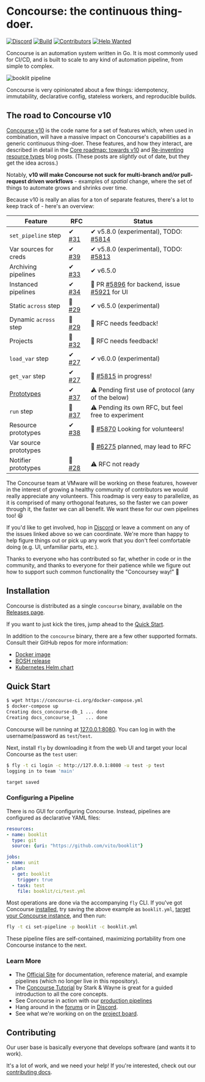 # Concourse: the continuous thing-doer.

[![Discord](https://img.shields.io/discord/219899946617274369.svg?label=&logo=discord&logoColor=ffffff&color=7389D8&labelColor=6A7EC2)][discord]
[![Build](https://ci.concourse-ci.org/api/v1/teams/main/pipelines/concourse/badge)](https://ci.concourse-ci.org/teams/main/pipelines/concourse)
[![Contributors](https://img.shields.io/github/contributors/concourse/concourse)](https://github.com/concourse/concourse/graphs/contributors)
[![Help Wanted](https://img.shields.io/github/labels/concourse/concourse/help%20wanted)](https://github.com/concourse/concourse/labels/help%20wanted)

Concourse is an automation system written in Go. It is most commonly used for
CI/CD, and is built to scale to any kind of automation pipeline, from simple to
complex.

![booklit pipeline](screenshots/booklit-pipeline.png)

Concourse is very opinionated about a few things: idempotency, immutability,
declarative config, stateless workers, and reproducible builds.

## The road to Concourse v10

[Concourse v10][v10] is the code name for a set of features which, when used
in combination, will have a massive impact on Concourse's capabilities as a
generic continuous thing-doer. These features, and how they interact, are
described in detail in the [Core roadmap: towards v10][v10] and [Re-inventing
resource types][prototypes] blog posts. (These posts are *slightly* out of
date, but they get the idea across.)

Notably, **v10 will make Concourse not suck for multi-branch and/or
pull-request driven workflows** - examples of *spatial* change, where the set
of things to automate grows and shrinks over time.

Because v10 is really an alias for a ton of separate features, there's a lot
to keep track of - here's an overview:

| Feature                  | RFC              | Status |
| ------------------------ | ---------------- | ------ |
| `set_pipeline` step      | ✔ [#31][rfc-31]  | ✔ v5.8.0 (experimental), TODO: [#5814][issue-5814] |
| Var sources for creds    | ✔ [#39][rfc-39]  | ✔ v5.8.0 (experimental), TODO: [#5813][issue-5813] |
| Archiving pipelines      | ✔ [#33][rfc-33]  | ✔ v6.5.0 |
| Instanced pipelines      | ✔ [#34][rfc-34]  | 🚧 PR [#5896][pr-5896] for backend, issue [#5921][issue-5921] for UI |
| Static `across` step     | 🚧 [#29][rfc-29] | ✔ v6.5.0 (experimental) |
| Dynamic `across` step    | 🚧 [#29][rfc-29] | 🙏 RFC needs feedback! |
| Projects                 | 🚧 [#32][rfc-32] | 🙏 RFC needs feedback! |
| `load_var` step          | ✔ [#27][rfc-27]  | ✔ v6.0.0 (experimental) |
| `get_var` step           | ✔ [#27][rfc-27]  | 🚧 [#5815][issue-5815] in progress! |
| [Prototypes][prototypes] | ✔ [#37][rfc-37]  | ⚠ Pending first use of protocol (any of the below) |
| `run` step               | 🚧 [#37][rfc-37]  | ⚠ Pending its own RFC, but feel free to experiment |
| Resource prototypes      | ✔ [#38][rfc-38]  | 🙏 [#5870][issue-5870] Looking for volunteers! |
| Var source prototypes    |                  | 🚧 [#6275][issue-6275] planned, may lead to RFC |
| Notifier prototypes      | 🚧 [#28][rfc-28] | ⚠ RFC not ready |

The Concourse team at VMware will be working on these features, however in the
interest of growing a healthy community of contributors we would really
appreciate any volunteers. This roadmap is very easy to parallelize, as it is
comprised of many orthogonal features, so the faster we can power through it,
the faster we can all benefit. We want these for our own pipelines too! 😆

If you'd like to get involved, hop in [Discord][discord] or leave a comment on
any of the issues linked above so we can coordinate. We're more than happy to
help figure things out or pick up any work that you don't feel comfortable
doing (e.g. UI, unfamiliar parts, etc.).

Thanks to everyone who has contributed so far, whether in code or in the
community, and thanks to everyone for their patience while we figure out how to
support such common functionality the "Concoursey way!" 🙏

[issue-5813]: https://github.com/concourse/concourse/issues/5813
[issue-5814]: https://github.com/concourse/concourse/issues/5814
[issue-5815]: https://github.com/concourse/concourse/issues/5815
[issue-5870]: https://github.com/concourse/concourse/issues/5870
[issue-5921]: https://github.com/concourse/concourse/issues/5921
[issue-6275]: https://github.com/concourse/concourse/issues/6275
[pr-5896]: https://github.com/concourse/concourse/pull/5896
[rfc-27]: https://github.com/concourse/rfcs/blob/master/027-var-steps/proposal.md
[rfc-28]: https://github.com/concourse/rfcs/pull/28
[rfc-29]: https://github.com/concourse/rfcs/pull/29
[rfc-31]: https://github.com/concourse/rfcs/blob/master/031-set-pipeline-step/proposal.md
[rfc-32]: https://github.com/concourse/rfcs/pull/32
[rfc-33]: https://github.com/concourse/rfcs/blob/master/033-archiving-pipelines/proposal.md
[rfc-34]: https://github.com/concourse/rfcs/blob/master/034-instanced-pipelines/proposal.md
[rfc-37]: https://github.com/concourse/rfcs/blob/master/037-prototypes/proposal.md
[rfc-38]: https://github.com/concourse/rfcs/blob/master/038-resource-prototypes/proposal.md
[rfc-39]: https://github.com/concourse/rfcs/blob/master/039-var-sources/proposal.md

[v10]: https://blog.concourse-ci.org/core-roadmap-towards-v10/
[prototypes]: https://blog.concourse-ci.org/reinventing-resource-types/

## Installation

Concourse is distributed as a single `concourse` binary, available on the [Releases page](https://github.com/concourse/concourse/releases/latest).

If you want to just kick the tires, jump ahead to the [Quick Start](#quick-start).

In addition to the `concourse` binary, there are a few other supported formats.
Consult their GitHub repos for more information:

* [Docker image](https://github.com/concourse/concourse-docker)
* [BOSH release](https://github.com/concourse/concourse-bosh-release)
* [Kubernetes Helm chart](https://github.com/concourse/concourse-chart)


## Quick Start

```sh
$ wget https://concourse-ci.org/docker-compose.yml
$ docker-compose up
Creating docs_concourse-db_1 ... done
Creating docs_concourse_1    ... done
```

Concourse will be running at [127.0.0.1:8080](http://127.0.0.1:8080). You can
log in with the username/password as `test`/`test`.

Next, install `fly` by downloading it from the web UI and target your local
Concourse as the `test` user:

```sh
$ fly -t ci login -c http://127.0.0.1:8080 -u test -p test
logging in to team 'main'

target saved
```

### Configuring a Pipeline

There is no GUI for configuring Concourse. Instead, pipelines are configured as
declarative YAML files:

```yaml
resources:
- name: booklit
  type: git
  source: {uri: "https://github.com/vito/booklit"}

jobs:
- name: unit
  plan:
  - get: booklit
    trigger: true
  - task: test
    file: booklit/ci/test.yml
```

Most operations are done via the accompanying `fly` CLI. If you've got Concourse
[installed](https://concourse-ci.org/install.html), try saving the above example
as `booklit.yml`, [target your Concourse
instance](https://concourse-ci.org/fly.html#fly-login), and then run:

```sh
fly -t ci set-pipeline -p booklit -c booklit.yml
```

These pipeline files are self-contained, maximizing portability from one
Concourse instance to the next.


### Learn More

* The [Official Site](https://concourse-ci.org) for documentation,
  reference material, and example pipelines (which no longer live in this repository).
* The [Concourse Tutorial](https://concoursetutorial.com) by Stark & Wayne is
  great for a guided introduction to all the core concepts.
* See Concourse in action with our [production pipelines](https://ci.concourse-ci.org/)
* Hang around in the [forums](https://discuss.concourse-ci.org) or in
  [Discord](https://discord.gg/MeRxXKW).
* See what we're working on on the [project board](https://github.com/orgs/concourse/projects). 


## Contributing

Our user base is basically everyone that develops software (and wants it to
work).

It's a lot of work, and we need your help! If you're interested, check out our
[contributing docs](CONTRIBUTING.md).

[discord]: https://discord.gg/MeRxXKW
